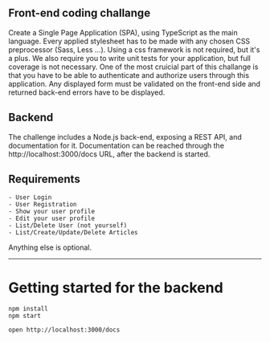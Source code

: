 Front-end coding challange
---

Create a Single Page Application (SPA), using TypeScript as the main language.
Every applied stylesheet has to be made with any chosen CSS preprocessor (Sass, Less ...). Using a css framework is not required, but it's a plus.
We also require you to write unit tests for your application, but full coverage is not necessary.
One of the most cruicial part of this challange is that you have to be able to authenticate and authorize users through this application.
Any displayed form must be validated on the front-end side and returned back-end errors have to be displayed.

## Backend
The challenge includes a Node.js back-end, exposing a REST API, and documentation for it.
Documentation can be reached through the http://localhost:3000/docs URL, after the backend is started.

## Requirements
```
- User Login
- User Registration
- Show your user profile
- Edit your user profile
- List/Delete User (not yourself)
- List/Create/Update/Delete Articles
```

Anything else is optional.

----------

# Getting started for the backend

    npm install
	npm start
	
	open http://localhost:3000/docs
